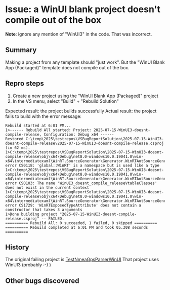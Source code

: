 ﻿# Issue: a WinUI blank project doesn't compile out of the box

**Note**: ignore any mention of "WinUI3" in the code. That was incorrect.

## Summary

Making a project from any template should "just work". But the "WinUI Blank App (Packaged)" template does not compile out of the box.


## Repro steps

1. Create a new project using the "WinUI Blank App (Packaged)" project
2. In the VS menu, select "Build" + "Rebuild Solution"

Expected result: the project builds successfully
Actual result: the project fails to build with the error message:

```
Rebuild started at 6:01 PM...
1>------ Rebuild All started: Project: 2025-07-15-WinUI3-doesnt-compile-release, Configuration: Debug x64 ------
Restored C:\temp\2025\testrepos\VSBugReportSolution\2025-07-15-WinUI3-doesnt-compile-release\2025-07-15-WinUI3-doesnt-compile-release.csproj (in 62 ms).
1>C:\temp\2025\testrepos\VSBugReportSolution\2025-07-15-WinUI3-doesnt-compile-release\obj\x64\Debug\net8.0-windows10.0.19041.0\win-x64\intermediatexaml\WinRT.SourceGenerator\Generator.WinRTAotSourceGenerator\_2025_07_15_WinUI3_doesnt_compile_release.App.WinRTVtable.g.cs(4,40,4,53): error CS0118: 'global::WinRT' is a namespace but is used like a type
1>C:\temp\2025\testrepos\VSBugReportSolution\2025-07-15-WinUI3-doesnt-compile-release\obj\x64\Debug\net8.0-windows10.0.19041.0\win-x64\intermediatexaml\WinRT.SourceGenerator\Generator.WinRTAotSourceGenerator\_2025_07_15_WinUI3_doesnt_compile_release.App.WinRTVtable.g.cs(4,65,4,107): error CS0103: The name 'WinUI3_doesnt_compile_releaseVtableClasses' does not exist in the current context
1>C:\temp\2025\testrepos\VSBugReportSolution\2025-07-15-WinUI3-doesnt-compile-release\obj\x64\Debug\net8.0-windows10.0.19041.0\win-x64\intermediatexaml\WinRT.SourceGenerator\Generator.WinRTAotSourceGenerator\_2025_07_15_WinUI3_doesnt_compile_release.App.WinRTVtable.g.cs(4,2,4,170): error CS1729: 'WinRTExposedTypeAttribute' does not contain a constructor that takes 3 arguments
1>Done building project "2025-07-15-WinUI3-doesnt-compile-release.csproj" -- FAILED.
========== Rebuild All: 0 succeeded, 1 failed, 0 skipped ==========
========== Rebuild completed at 6:01 PM and took 05.308 seconds ==========

```


## History

The original failing project is [TestNmeaGpsParserWinUI](https://github.com/pedasmith/BluetoothDeviceController/tree/main/SmallProjects/TestNmeaGpsParserWinUI) That project uses WinUI3 (probably :-) )

## Other bugs discovered